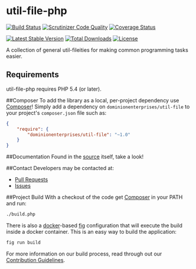 # util-file-php
[![Build Status](https://travis-ci.org/dominionenterprises/util-file-php.svg?branch=master)](https://travis-ci.org/dominionenterprises/util-file-php)
[![Scrutinizer Code Quality](http://img.shields.io/scrutinizer/g/dominionenterprises/util-file-php.svg?style=flat)](https://scrutinizer-ci.com/g/dominionenterprises/util-file-php/)
[![Coverage Status](https://coveralls.io/repos/dominionenterprises/util-file-php/badge.svg?branch=master&service=github)](https://coveralls.io/github/dominionenterprises/util-file-php?branch=master)

[![Latest Stable Version](http://img.shields.io/packagist/v/dominionenterprises/util-file.svg?style=flat)](https://packagist.org/packages/dominionenterprises/util-file)
[![Total Downloads](http://img.shields.io/packagist/dt/dominionenterprises/util-file.svg?style=flat)](https://packagist.org/packages/dominionenterprises/util-file)
[![License](http://img.shields.io/packagist/l/dominionenterprises/util-file.svg?style=flat)](https://packagist.org/packages/dominionenterprises/util-file)

A collection of general util-fileities for making common programming tasks easier.

## Requirements

util-file-php requires PHP 5.4 (or later).

##Composer
To add the library as a local, per-project dependency use [Composer](http://getcomposer.org)! Simply add a dependency on
`dominionenterprises/util-file` to your project's `composer.json` file such as:

```json
{
    "require": {
        "dominionenterprises/util-file": "~1.0"
    }
}
```
##Documentation
Found in the [source](src) itself, take a look!

##Contact
Developers may be contacted at:

 * [Pull Requests](https://github.com/dominionenterprises/util-file-php/pulls)
 * [Issues](https://github.com/dominionenterprises/util-file-php/issues)

##Project Build
With a checkout of the code get [Composer](http://getcomposer.org) in your PATH and run:

```sh
./build.php
```

There is also a [docker](http://www.docker.com/)-based
[fig](http://www.fig.sh/) configuration that will execute the build inside a
docker container.  This is an easy way to build the application:
```sh
fig run build
```

For more information on our build process, read through out our [Contribution Guidelines](CONTRIBUTING.md).
